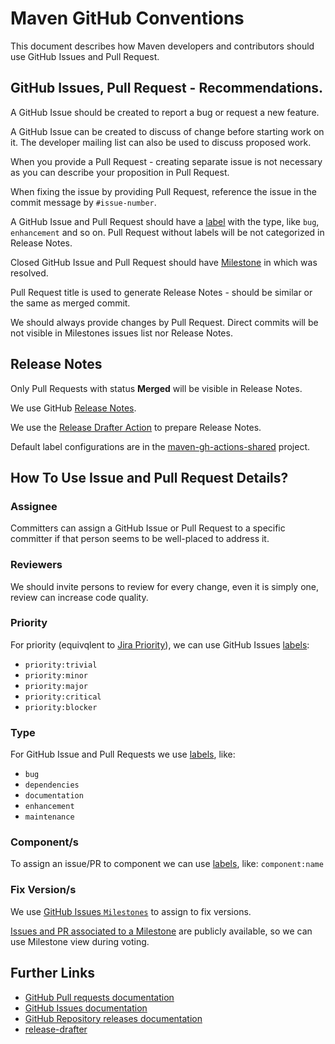 <!--
Licensed to the Apache Software Foundation (ASF) under one
or more contributor license agreements.  See the NOTICE file
distributed with this work for additional information
regarding copyright ownership.  The ASF licenses this file
to you under the Apache License, Version 2.0 (the
"License"); you may not use this file except in compliance
with the License.  You may obtain a copy of the License at

http://www.apache.org/licenses/LICENSE-2.0

Unless required by applicable law or agreed to in writing,
software distributed under the License is distributed on an
"AS IS" BASIS, WITHOUT WARRANTIES OR CONDITIONS OF ANY
KIND, either express or implied.  See the License for the
specific language governing permissions and limitations
under the License.
-->

# Maven GitHub Conventions

This document describes how Maven developers and contributors should use GitHub Issues and Pull Request.

## GitHub Issues, Pull Request - Recommendations.

A GitHub Issue should be created to report a bug or request a new feature.

A GitHub Issue can be created to discuss of change before starting work on it.
The developer mailing list can also be used to discuss proposed work.

When you provide a Pull Request - creating separate issue is not necessary as you can describe your proposition in Pull Request.

When fixing the issue by providing Pull Request, reference the issue in the commit message by `#issue-number`.

A GitHub Issue and Pull Request should have a [label](https://docs.github.com/en/issues/using-labels-and-milestones-to-track-work/managing-labels) with the type, like `bug`, `enhancement` and so on.
Pull Request without labels will be not categorized in Release Notes.

Closed GitHub Issue and Pull Request should have [Milestone](https://docs.github.com/en/issues/using-labels-and-milestones-to-track-work/creating-and-editing-milestones-for-issues-and-pull-requests) in which was resolved.

Pull Request title is used to generate Release Notes - should be similar or the same as merged commit.

We should always provide changes by Pull Request. Direct commits will be not visible in Milestones issues list nor Release Notes.

## Release Notes

Only Pull Requests with status **Merged** will be visible in Release Notes.

We use GitHub [Release Notes](https://docs.github.com/en/repositories/releasing-projects-on-github/managing-releases-in-a-repository).

We use the [Release Drafter Action](https://github.com/marketplace/actions/release-drafter)
to prepare Release Notes.

Default label configurations are in the [maven-gh-actions-shared](https://github.com/apache/maven-gh-actions-shared/blob/main/.github/release-drafter.yml) project.

## How To Use Issue and Pull Request Details?

### Assignee

Committers can assign a GitHub Issue or Pull Request to a specific committer if that person seems
to be well-placed to address it.

### Reviewers

We should invite persons to review for every change, even it is simply one, review can increase code quality.

### Priority

For priority (equivqlent to [Jira Priority](https://confluence.atlassian.com/adminjiraserver/defining-priority-field-values-938847101.html)), we can use GitHub Issues [labels](https://docs.github.com/en/issues/using-labels-and-milestones-to-track-work/managing-labels):

- `priority:trivial`
- `priority:minor`
- `priority:major`
- `priority:critical`
- `priority:blocker`

### Type

For GitHub Issue and Pull Requests we use [labels](https://docs.github.com/en/issues/using-labels-and-milestones-to-track-work/managing-labels), like:

- `bug`
- `dependencies`
- `documentation`
- `enhancement`
- `maintenance`

### Component/s

To assign an issue/PR to component we can use [labels](https://docs.github.com/en/issues/using-labels-and-milestones-to-track-work/managing-labels), like: `component:name`

### Fix Version/s

We use [GitHub Issues `Milestones`](https://docs.github.com/en/issues/using-labels-and-milestones-to-track-work/about-milestones) to assign to fix versions.

[Issues and PR associated to a Milestone](https://docs.github.com/en/issues/using-labels-and-milestones-to-track-work/viewing-your-milestones-progress) are publicly available, so we can use Milestone view during voting.

## Further Links

- [GitHub Pull requests documentation](https://docs.github.com/en/pull-requests)
- [GitHub Issues documentation](https://docs.github.com/en/issues)
- [GitHub Repository releases documentation](https://docs.github.com/en/repositories/releasing-projects-on-github/about-releases)
- [release-drafter](https://github.com/release-drafter/release-drafter)

